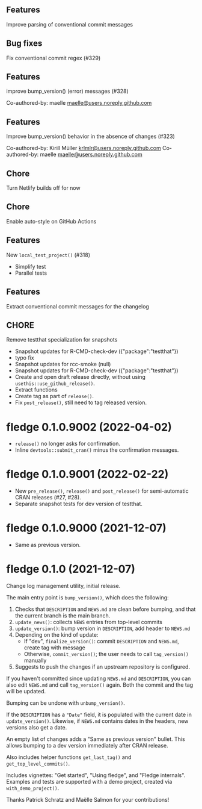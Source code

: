 <!-- NEWS.md is maintained by https://cynkra.github.io/fledge, do not edit -->


## Features

Improve parsing of conventional commit messages


## Bug fixes

Fix conventional commit regex (#329)




## Features

improve bump_version() (error) messages (#328)

Co-authored-by: maelle <maelle@users.noreply.github.com>


## Features

Improve bump_version() behavior in the absence of changes (#323)

Co-authored-by: Kirill Müller <krlmlr@users.noreply.github.com>
Co-authored-by: maelle <maelle@users.noreply.github.com>


## Chore

Turn Netlify builds off for now


## Chore

Enable auto-style on GitHub Actions


## Features

New `local_test_project()` (#318)



- Simplify test
- Parallel tests

## Features

Extract conventional commit messages for the changelog


## CHORE

Remove testthat specialization for snapshots

- Snapshot updates for R-CMD-check-dev ({"package":"testthat"})
- typo fix
- Snapshot updates for rcc-smoke (null)
- Snapshot updates for R-CMD-check-dev ({"package":"testthat"})
- Create and open draft release directly, without using `usethis::use_github_release()`.
- Extract functions
- Create tag as part of `release()`.
- Fix `post_release()`, still need to tag released version.


# fledge 0.1.0.9002 (2022-04-02)

- `release()` no longer asks for confirmation.
- Inline `devtools::submit_cran()` minus the confirmation messages.


# fledge 0.1.0.9001 (2022-02-22)

- New `pre_release()`, `release()` and `post_release()` for semi-automatic CRAN releases (#27, #28).
- Separate snapshot tests for dev version of testthat.


# fledge 0.1.0.9000 (2021-12-07)

- Same as previous version.


# fledge 0.1.0 (2021-12-07)

Change log management utility, initial release.

The main entry point is `bump_version()`, which does the following:

1.  Checks that `DESCRIPTION` and `NEWS.md` are clean before bumping, and that the current branch is the main branch.
2.  `update_news()`: collects `NEWS` entries from top-level commits
3.  `update_version()`: bump version in `DESCRIPTION`, add header to `NEWS.md`
4.  Depending on the kind of update:
    - If "dev", `finalize_version()`: commit `DESCRIPTION` and `NEWS.md`, create tag with message
    - Otherwise, `commit_version()`; the user needs to call `tag_version()` manually
5.  Suggests to push the changes if an upstream repository is configured.

If you haven't committed since updating `NEWS.md` and `DESCRIPTION`, you can also edit `NEWS.md` and call `tag_version()` again.
Both the commit and the tag will be updated.

Bumping can be undone with `unbump_version()`.

If the `DESCRIPTION` has a `"Date"` field, it is populated with the current date in `update_version()`.
Likewise, if `NEWS.md` contains dates in the headers, new versions also get a date.

An empty list of changes adds a "Same as previous version" bullet.
This allows bumping to a dev version immediately after CRAN release.

Also includes helper functions `get_last_tag()` and `get_top_level_commits()`.

Includes vignettes: "Get started", "Using fledge", and "Fledge internals".
Examples and tests are supported with a demo project, created via `with_demo_project()`.

Thanks Patrick Schratz and Maëlle Salmon for your contributions!
